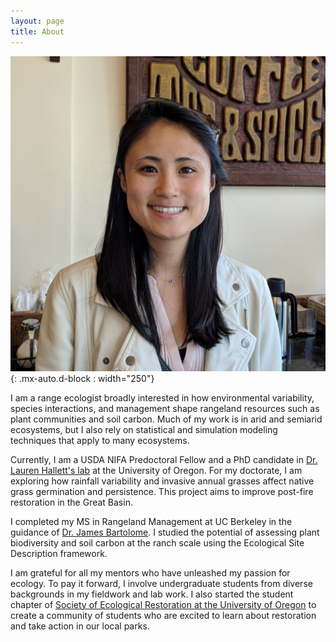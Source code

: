```yaml
---
layout: page
title: About
---
```


![headshot](/../../assets/img/aboutme/headshot.jpg){: .mx-auto.d-block : width="250"}

I am a range ecologist broadly interested in how environmental variability, species interactions, and management shape rangeland resources such as plant communities and soil carbon. Much of my work is in arid and semiarid ecosystems, but I also rely on statistical and simulation modeling techniques that apply to many ecosystems. 

Currently, I am a USDA NIFA Predoctoral Fellow and a PhD candidate in [Dr. Lauren Hallett's lab](https://hallettlab.netlify.app/) at the University of Oregon. For my doctorate, I am exploring how rainfall variability and invasive annual grasses affect native grass germination and persistence. This project aims to improve post-fire restoration in the Great Basin. 

I completed my MS in Rangeland Management at UC Berkeley in the guidance of [Dr. James Bartolome](https://ourenvironment.berkeley.edu/people/james-bartolome). I studied the potential of assessing plant biodiversity and soil carbon at the ranch scale using the Ecological Site Description framework.

I am grateful for all my mentors who have unleashed my passion for ecology. To pay it forward, I involve undergraduate students from diverse backgrounds in my fieldwork and lab work. I also started the student chapter of [Society of Ecological Restoration at the University of Oregon](https://blogs.uoregon.edu/uoser/) to create a community of students who are excited to learn about restoration and take action in our local parks. 